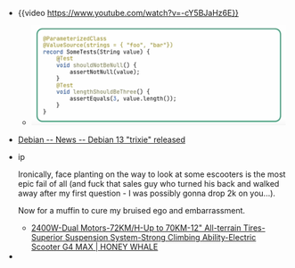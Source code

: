 - {{video https://www.youtube.com/watch?v=-cY5BJaHz6E}}
	- ![SCR-20250810-lhaa.png](../assets/SCR-20250810-lhaa_1754785937099_0.png)
- [Debian -- News -- Debian 13 "trixie" released ](https://www.debian.org/News/2025/20250809)
- ip
  
  Ironically, face planting on the way to look at some escooters is the most epic fail of all (and fuck that sales guy who turned his back and walked away after my first question - I was possibly gonna drop 2k on you...).
  
  Now for a muffin to cure my bruised ego and embarrassment.
	- [2400W-Dual Motors-72KM/H-Up to 70KM-12&quot; All-terrain Tires-Superior Suspension System-Strong Climbing Ability-Electric Scooter G4 MAX | HONEY WHALE](https://honeywhale.co.nz/shop/all-electric-scooter/g4-max-all-electric-scooter/g4-max/)
-